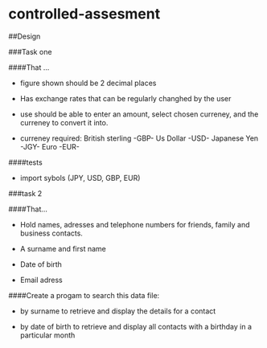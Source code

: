 controlled-assesment
====================

##Design 


###Task one

####That ...

* figure shown should be 2 decimal places
* Has exchange rates that can be regularly changhed by the user
* use should be able to enter an amount, select chosen curreney, and the curreney to convert it into.

* curreney required: British sterling -GBP- Us Dollar -USD- Japanese Yen -JGY- Euro -EUR-

####tests


* import sybols (JPY, USD, GBP, EUR)


###task 2


####That...

* Hold names, adresses and telephone numbers for friends, family and business contacts.

* A surname and first name

* Date of birth

* Email adress

####Create a progam to search this data file:


* by surname to retrieve and display the details for a contact

* by date of birth to retrieve and display all contacts with a birthday in a particular month

